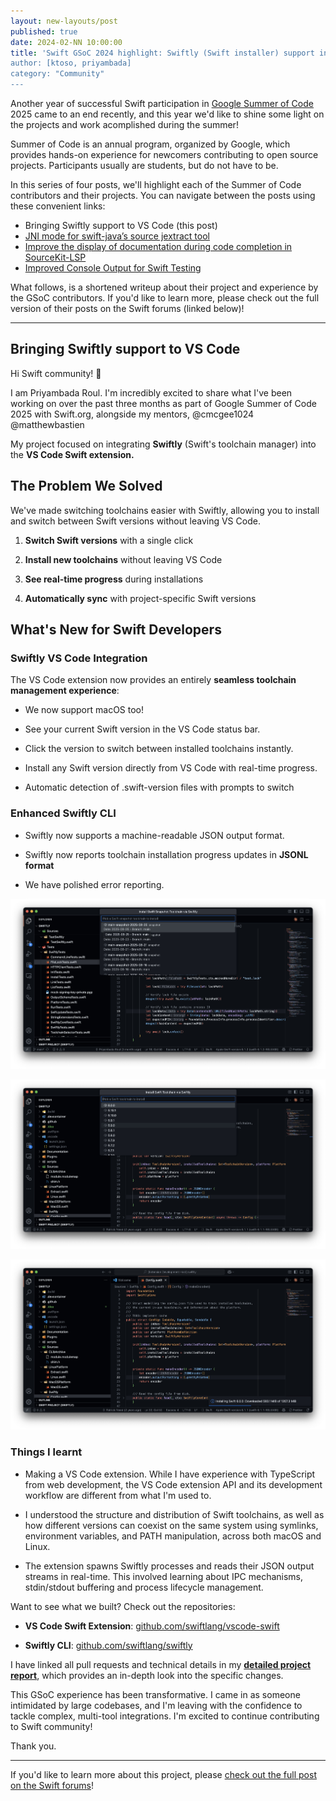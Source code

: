 ```yaml
---
layout: new-layouts/post
published: true
date: 2024-02-NN 10:00:00
title: 'Swift GSoC 2024 highlight: Swiftly (Swift installer) support in Visual Studio Code
author: [ktoso, priyambada]
category: "Community"
---
```


Another year of successful Swift participation in [Google Summer of Code](https://summerofcode.withgoogle.com) 2025 came to an end recently, and this year we'd like to shine some light on the projects and work acomplished during the summer!

Summer of Code is an annual program, organized by Google, which provides hands-on experience for newcomers contributing
to open source projects. Participants usually are students, but do not have to be.

In this series of four posts, we'll highlight each of the Summer of Code contributors and their projects.
You can navigate between the posts using these convenient links:

- Bringing Swiftly support to VS Code (this post)
- [JNI mode for swift-java’s source jextract tool](./2025-11-NN-swift-gsoc-2024-highlight-2-swift-java-jextract-jni-mode.md)
- [Improve the display of documentation during code completion in SourceKit-LSP](./2025-11-NN-swift-gsoc-2024-highlight-3-vscode-swift-lsp-documentation.md)
- [Improved Console Output for Swift Testing](./2025-11-NN-swift-gsoc-2024-highlight-4-swift-testing-output.md)

What follows, is a shortened writeup about their project and experience by the GSoC contributors. 
If you'd like to learn more, please check out the full version of their posts on the Swift forums (linked below)!

---

## Bringing Swiftly support to VS Code

Hi Swift community! 👋

I am Priyambada Roul. I'm incredibly excited to share what I've been working on over the past three months as part of Google Summer of Code 2025 with Swift.org, alongside my mentors, @cmcgee1024 @matthewbastien

My project focused on integrating **Swiftly** (Swift's toolchain manager) into the **VS Code Swift extension.**

## The Problem We Solved

We've made switching toolchains easier with Swiftly, allowing you to install and switch between Swift versions without leaving VS Code.

1. **Switch Swift versions** with a single click

2. **Install new toolchains** without leaving VS Code

3. **See real-time progress** during installations

4. **Automatically sync** with project-specific Swift versions

## What's New for Swift Developers

### Swiftly VS Code Integration

The VS Code extension now provides an entirely **seamless toolchain management experience**:

* We now support macOS too!

* See your current Swift version in the VS Code status bar.

* Click the version to switch between installed toolchains instantly.

* Install any Swift version directly from VS Code with real-time progress.

* Automatic detection of .swift-version files with prompts to switch

### Enhanced Swiftly CLI

* Swiftly now supports a machine-readable JSON output format.

* Swiftly now reports toolchain installation progress updates in **JSONL format**

* We have polished error reporting.

![](/assets/images/gsoc-25/swiftly-1.jpg)

![](/assets/images/gsoc-25/swiftly-2.jpg)

![](/assets/images/gsoc-25/swiftly-3.jpg)

### Things I learnt

* Making a VS Code extension. While I have experience with TypeScript from web development, the VS Code extension API and its development workflow are different from what I'm used to.

* I understood the structure and distribution of Swift toolchains, as well as how different versions can coexist on the same system using symlinks, environment variables, and PATH manipulation, across both macOS and Linux.

* The extension spawns Swiftly processes and reads their JSON output streams in real-time. This involved learning about IPC mechanisms, stdin/stdout buffering and process lifecycle management.

Want to see what we built? Check out the repositories:

* **VS Code Swift Extension**: [github.com/swiftlang/vscode-swift](https://github.com/swiftlang/vscode-swift)

* **Swiftly CLI**: [github.com/swiftlang/swiftly](https://github.com/swiftlang/swiftly)

I have linked all pull requests and technical details in my **[detailed project report](https://docs.google.com/document/d/1Mnb9ybmVkpL6pAgrpMbSg6EV3owA2rz_FgltvAXdnUE/edit?tab=t.0)**, which provides an in-depth look into the specific changes.

This GSoC experience has been transformative. I came in as someone intimidated by large codebases, and I'm leaving with the confidence to tackle complex, multi-tool integrations. I'm excited to continue contributing to Swift community!

Thank you.

---

If you'd like to learn more about this project, please [check out the full post on the Swift forums](https://forums.swift.org/t/gsoc-2025-bringing-swiftly-support-to-vs-code/81886)!